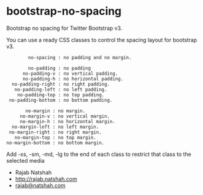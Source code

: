 bootstrap-no-spacing
====================

Bootstrap no spacing for Twitter Bootstrap v3.

You can use a ready CSS classes to control the spacing layout for bootstrap v3.

            no-spacing : no padding and no margin.
            
            no-padding : no padding
          no-padding-v : no vertical padding.
          no-padding-h : no horizontal padding.
      no-padding-right : no right padding.
       no-padding-left : no left padding.
        no-padding-top : no top padding.
     no-padding-bottom : no bottom padding.
           
           no-margin : no margin.
         no-margin-v : no vertical margin.
         no-margin-h : no horizontal margin.
      no-margin-left : no left margin.
     no-margin-right : no right margin.
       no-margin-top : no top margin.
    no-margin-bottom : no bottom margin.
 
 Add -xs, -sm, -md, -lg to the end of each class to restrict that class to the selected media


   - Rajab Natshah
   - http://rajab.natshah.com
   - rajab@natshah.com
 
 
